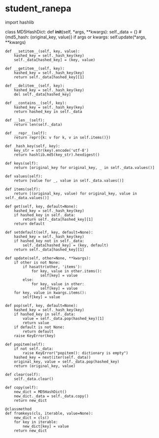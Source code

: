 # student_ranepa
import hashlib

class MD5HashDict:
    def __init__(self, *args, **kwargs):
        self._data = {}  # {md5_hash: (original_key, value)}
        if args or kwargs:
            self.update(*args, **kwargs)

    def __setitem__(self, key, value):
        hashed_key = self._hash_key(key)
        self._data[hashed_key] = (key, value)

    def __getitem__(self, key):
        hashed_key = self._hash_key(key)
        return self._data[hashed_key][1]

    def __delitem__(self, key):
        hashed_key = self._hash_key(key)
        del self._data[hashed_key]

    def __contains__(self, key):
        hashed_key = self._hash_key(key)
        return hashed_key in self._data

    def __len__(self):
        return len(self._data)

    def __repr__(self):
        return repr({k: v for k, v in self.items()})

    def _hash_key(self, key):
        key_str = str(key).encode('utf-8')
        return hashlib.md5(key_str).hexdigest()

    def keys(self):
        return [original_key for original_key, _ in self._data.values()]

    def values(self):
        return [value for _, value in self._data.values()]

    def items(self):
        return [(original_key, value) for original_key, value in self._data.values()]

    def get(self, key, default=None):
        hashed_key = self._hash_key(key)
        if hashed_key in self._data:
            return self._data[hashed_key][1]
        return default

    def setdefault(self, key, default=None):
        hashed_key = self._hash_key(key)
        if hashed_key not in self._data:
            self._data[hashed_key] = (key, default)
        return self._data[hashed_key][1]

    def update(self, other=None, **kwargs):
        if other is not None:
            if hasattr(other, 'items'):
                for key, value in other.items():
                    self[key] = value
            else:
                for key, value in other:
                    self[key] = value
        for key, value in kwargs.items():
            self[key] = value

    def pop(self, key, default=None):
        hashed_key = self._hash_key(key)
        if hashed_key in self._data:
            value = self._data.pop(hashed_key)[1]
            return value
        if default is not None:
            return default
        raise KeyError(key)

    def popitem(self):
        if not self._data:
            raise KeyError("popitem(): dictionary is empty")
        hashed_key = next(iter(self._data))
        original_key, value = self._data.pop(hashed_key)
        return (original_key, value)

    def clear(self):
        self._data.clear()

    def copy(self):
        new_dict = MD5HashDict()
        new_dict._data = self._data.copy()
        return new_dict

    @classmethod
    def fromkeys(cls, iterable, value=None):
        new_dict = cls()
        for key in iterable:
            new_dict[key] = value
        return new_dict
      
